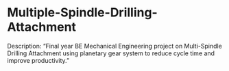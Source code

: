 # Multiple-Spindle-Drilling-Attachment
Description: “Final year BE Mechanical Engineering project on Multi-Spindle Drilling Attachment using planetary gear system to reduce cycle time and improve productivity.”
